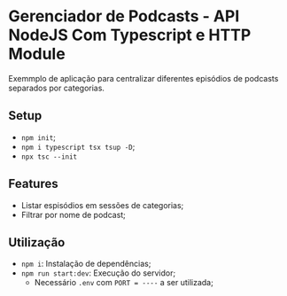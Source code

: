 # Gerenciador de Podcasts - API NodeJS Com Typescript e HTTP Module

Exemmplo de aplicação para centralizar diferentes episódios de podcasts separados por categorias.

## Setup

- `npm init`;
- `npm i typescript tsx tsup -D`;
- `npx tsc --init`

## Features

- Listar espisódios em sessões de categorias;
- Filtrar por nome de podcast;

## Utilização

- `npm i`: Instalação de dependências;
- `npm run start:dev`: Execução do servidor;
  - Necessário `.env` com `PORT = ----` a ser utilizada;
